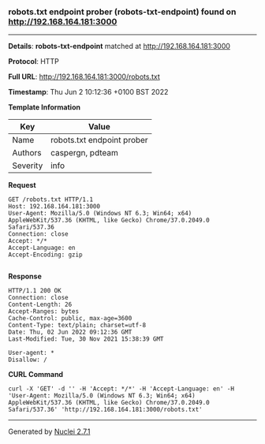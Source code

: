 ### robots.txt endpoint prober (robots-txt-endpoint) found on http://192.168.164.181:3000
---
**Details**: **robots-txt-endpoint**  matched at http://192.168.164.181:3000

**Protocol**: HTTP

**Full URL**: http://192.168.164.181:3000/robots.txt

**Timestamp**: Thu Jun 2 10:12:36 +0100 BST 2022

**Template Information**

| Key | Value |
|---|---|
| Name | robots.txt endpoint prober |
| Authors | caspergn, pdteam |
| Severity | info |

**Request**
```http
GET /robots.txt HTTP/1.1
Host: 192.168.164.181:3000
User-Agent: Mozilla/5.0 (Windows NT 6.3; Win64; x64) AppleWebKit/537.36 (KHTML, like Gecko) Chrome/37.0.2049.0 Safari/537.36
Connection: close
Accept: */*
Accept-Language: en
Accept-Encoding: gzip


```

**Response**
```http
HTTP/1.1 200 OK
Connection: close
Content-Length: 26
Accept-Ranges: bytes
Cache-Control: public, max-age=3600
Content-Type: text/plain; charset=utf-8
Date: Thu, 02 Jun 2022 09:12:36 GMT
Last-Modified: Tue, 30 Nov 2021 15:38:39 GMT

User-agent: *
Disallow: /

```


**CURL Command**
```
curl -X 'GET' -d '' -H 'Accept: */*' -H 'Accept-Language: en' -H 'User-Agent: Mozilla/5.0 (Windows NT 6.3; Win64; x64) AppleWebKit/537.36 (KHTML, like Gecko) Chrome/37.0.2049.0 Safari/537.36' 'http://192.168.164.181:3000/robots.txt'
```
---
Generated by [Nuclei 2.7.1](https://github.com/projectdiscovery/nuclei)